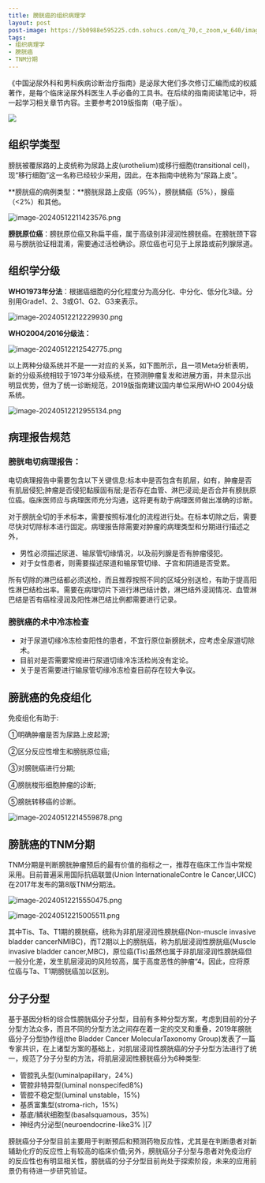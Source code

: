 ```yaml
---
title: 膀胱癌的组织病理学
layout: post
post-image: https://5b0988e595225.cdn.sohucs.com/q_70,c_zoom,w_640/images/20170913/ac337d538fcb42fba569d3532abe5351.jpeg
tags: 
- 组织病理学
- 膀胱癌
- TNM分期
---
```


《中国泌尿外科和男科疾病诊断治疗指南》是泌尿大佬们多次修订汇编而成的权威著作，是每个临床泌尿外科医生人手必备的工具书。在后续的指南阅读笔记中，将一起学习相关章节内容。主要参考2019版指南（电子版）。

![](https://5b0988e595225.cdn.sohucs.com/q_70,c_zoom,w_640/images/20170913/ac337d538fcb42fba569d3532abe5351.jpeg)

## 组织学类型

膀胱被覆尿路的上皮统称为尿路上皮(urothelium)或移行细胞(transitional cell)，现“移行细胞”这一名称已经较少采用，因此，在本指南中统称为“尿路上皮”。

**膀胱癌的病例类型：**膀胱尿路上皮癌（95%），膀胱鳞癌（5%），腺癌（<2%）和其他。

![image-20240512211423576.png](https://s2.loli.net/2024/05/12/ZU9yJxoDYuwtCNF.png)

**膀胱原位癌**：膀胱原位癌又称扁平癌，属于高级别非浸润性膀胱癌。在膀胱颈下容易与膀胱验证相混淆，需要通过活检确诊。原位癌也可见于上尿路或前列腺尿道。

## 组织学分级

**WHO1973年分法**：根据癌细胞的分化程度分为高分化、中分化、低分化3级。分别用Grade1、2、3或G1、G2、G3来表示。

![image-20240512212229930.png](https://s2.loli.net/2024/05/12/LeopgCPM59SnyAU.png)

**WHO2004/2016分级法：**

![image-20240512212542775.png](https://s2.loli.net/2024/05/12/uCHZvKiXEw71s4Y.png)

以上两种分级系统并不是一一对应的关系，如下图所示，且一项Meta分析表明，新的分级系统相较于1973年分级系统，在预测肿瘤复发和进展方面，并未显示出明显优势，但为了统一诊断规范，2019版指南建议国内单位采用WHO 2004分级系统。

![image-20240512212955134.png](https://s2.loli.net/2024/05/12/6tkmFPEgqSBlK1I.png)

## 病理报告规范

### 膀胱电切病理报告：

电切病理报告中需要包含以下关键信息:标本中是否包含有肌层，如有，肿瘤是否有肌层侵犯;肿瘤是否侵犯黏膜固有层;是否存在血管、淋巴浸润;是否合并有膀胱原位癌。临床医师应与病理医师充分沟通，这将更有助于病理医师做出准确的诊断。

对于膀胱全切的手术标本，需要按照标准化的流程进行处。在标本切除之后，需要尽快对切除标本进行固定。病理报告除需要对肿瘤的病理类型和分期进行描述之外，

- 男性必须描述尿道、输尿管切缘情况，以及前列腺是否有肿瘤侵犯。
- 对于女性患者，则需要描述尿道和输尿管切缘、子宫和阴道是否受累。

所有切除的淋巴结都必须送检，而且推荐按照不同的区域分别送检，有助于提高阳性淋巴结检出率。需要在病理切片下进行淋巴结计数，淋巴结外浸润情况、血管淋巴结是否有癌栓浸润及阳性淋巴结比例都需要进行记录。

### 膀胱癌的术中冷冻检查

- 对于尿道切缘冷冻检查阳性的患者，不宜行原位新膀胱术，应考虑全尿道切除术。
- 目前对是否需要常规进行尿道切缘冷冻活检尚没有定论。
- 关于是否需要进行输尿管切缘冷冻检查目前存在较大争议。

## 膀胱癌的免疫组化

免疫组化有助于:

①明确肿瘤是否为尿路上皮起源;

②区分反应性增生和膀胱原位癌;

③对膀胱癌进行分期;

④膀胱梭形细胞肿瘤的诊断;

⑤膀胱转移癌的诊断。

![image-20240512214559878.png](https://s2.loli.net/2024/05/12/ZF26NqLxBXKEUuJ.png)

## 膀胱癌的TNM分期

TNM分期是判断膀胱肿瘤预后的最有价值的指标之一，推荐在临床工作当中常规采用。目前普遍采用国际抗癌联盟(Union InternationaleContre le Cancer,UICC)在2017年发布的第8版TNM分期法。

![image-20240512215550475.png](https://s2.loli.net/2024/05/12/HiYD1IXrwxJCSAq.png)

![image-20240512215005511.png](https://s2.loli.net/2024/05/12/PCAc1i5FYz9W7kx.png)

其中Tis、Ta、T1期的膀胱癌，统称为非肌层浸润性膀胱癌(Non-muscle invasive bladder cancerNMIBC)，而T2期以上的膀胱癌，称为肌层浸润性膀胱癌(Muscle invasive bladder cancer,MBC)，原位癌(Tis)虽然也属于非肌层浸润性膀胱癌但一般分化差，发生肌层浸润的风险较高，属于高度恶性的肿瘤“4。因此，应将原位癌与Ta、T1期膀胱癌加以区别。

## 分子分型

基于基因分析的综合性膀胱癌分子分型，目前有多种分型方案，考虑到目前的分子分型方法众多，而且不同的分型方法之间存在着一定的交叉和重叠，2019年膀胱癌分子分型协作组(the Bladder Cancer MolecularTaxonomy Group)发表了一篇专家共识，在上诸型方案的基础上，对肌层浸润性膀胱癌的分子分型方法进行了统一，规范了分子分型的方法，将肌层浸润性膀胱癌分为6种类型:

- 管腔乳头型(luminalpapillary，24%)
- 管腔非特异型(luminal nonspecifed8%)
- 管腔不稳定型(luminal unstable，15%)
- 基质富集型(stroma-rich，15%)
- 基底/鳞状细胞型(basalsquamous，35%)
- 神经内分泌型(neuroendocrine-like3% )[7

膀胱癌分子分型目前主要用于判断预后和预测药物反应性，尤其是在判断患者对新辅助化疗的反应性上有较高的临床价值;另外，膀胱癌分子分型与患者对免疫治疗的反应性也有明显相关性，膀胱癌的分子分型目前尚处于探索阶段，未来的应用前景仍有待进一步研究验证。